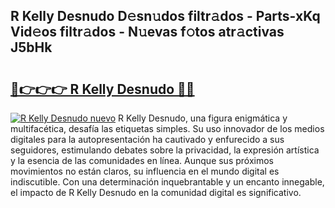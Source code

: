 ## R Kelly Desnudo D𝚎sn𝚞dos filtr𝚊dos - Parts-xKq Vid𝚎os filtr𝚊dos - N𝚞evas f𝚘tos atr𝚊ctivas J5bHk

# <h2><a href="http://mb1cu4.tromn.icu/?c=R+Kelly+Desnudo">🔗👉👉👉 R Kelly Desnudo 🔗🔗</a></h2>

[![R Kelly Desnudo nuevo](https://i.imgur.com/pEAQMta.gif)](http://mb1cu4.tromn.icu/?c=R+Kelly+Desnudo)
R Kelly Desnudo, una figura enigmática y multifacética, desafía las etiquetas simples. Su uso innovador de los medios digitales para la autopresentación ha cautivado y enfurecido a sus seguidores, estimulando debates sobre la privacidad, la expresión artística y la esencia de las comunidades en línea. Aunque sus próximos movimientos no están claros, su influencia en el mundo digital es indiscutible. Con una determinación inquebrantable y un encanto innegable, el impacto de R Kelly Desnudo en la comunidad digital es significativo.
